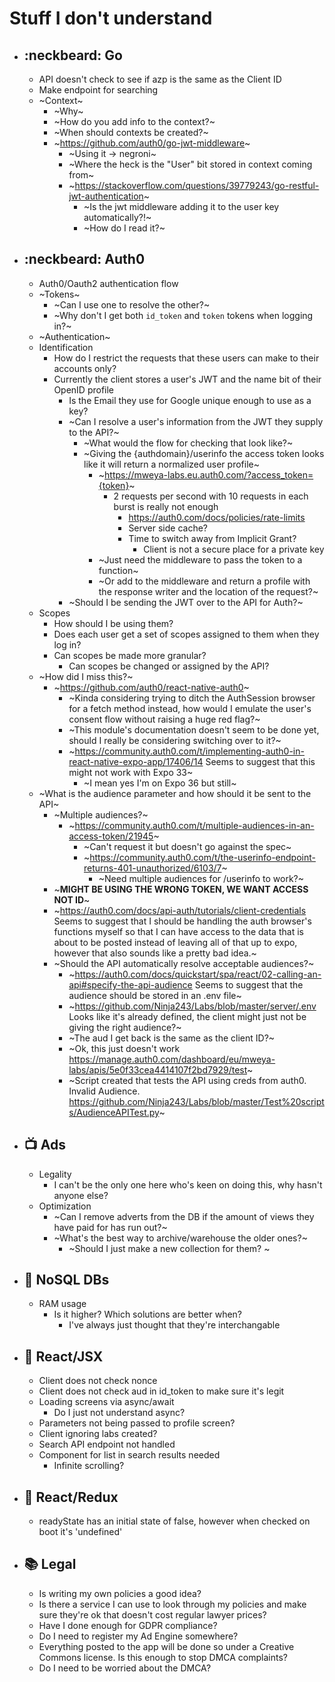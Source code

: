 # Stuff I don't understand
 * ##  :neckbeard: Go
   * API doesn't check to see if azp is the same as the Client ID
   * Make endpoint for searching
   * ~Context~
     - ~Why~
     - ~How do you add info to the context?~
     - ~When should contexts be created?~
     - ~https://github.com/auth0/go-jwt-middleware~ 
       - ~Using it -> negroni~
       - ~Where the heck is the "User" bit stored in context coming from~
       - ~https://stackoverflow.com/questions/39779243/go-restful-jwt-authentication~
         - ~Is the jwt middleware adding it to the user key automatically?!~
         - ~How do I read it?~
 * ##  :neckbeard: Auth0
   * Auth0/Oauth2 authentication flow
   * ~Tokens~
     - ~Can I use one to resolve the other?~
     - ~Why don't I get both `id_token` and `token` tokens when logging in?~
   * ~Authentication~
   * Identification
     - How do I restrict the requests that these users can make to their accounts only?
     - Currently the client stores a user's JWT and the name bit of their OpenID profile
       - Is the Email they use for Google unique enough to use as a key?
       - ~Can I resolve a user's information from the JWT they supply to the API?~
         - ~What would the flow for checking that look like?~
         - ~Giving the {authdomain}/userinfo the access token looks like it will return a normalized user profile~
           - ~https://mweya-labs.eu.auth0.com/?access_token={token}~
             - 2 requests per second with 10 requests in each burst is really not enough
               - https://auth0.com/docs/policies/rate-limits
               - Server side cache?
               - Time to switch away from Implicit Grant?
                 - Client is not a secure place for a private key
           - ~Just need the middleware to pass the token to a function~
           - ~Or add to the middleware and return a profile with the response writer and the location of the request?~
       - ~Should I be sending the JWT over to the API for Auth?~
   * Scopes
     - How should I be using them?
     - Does each user get a set of scopes assigned to them when they log in?
     - Can scopes be made more granular? 
       - Can scopes be changed or assigned by the API?
   * ~How did I miss this?~
     - ~https://github.com/auth0/react-native-auth0~
       - ~Kinda considering trying to ditch the AuthSession browser for a fetch method instead, how would I emulate the user's consent flow without raising a huge red flag?~
       - ~This module's documentation doesn't seem to be done yet, should I really be considering switching over to it?~
       - ~https://community.auth0.com/t/implementing-auth0-in-react-native-expo-app/17406/14 Seems to suggest that this might not work with Expo 33~
         - ~I mean yes I'm on Expo 36 but still~
   * ~What is the audience parameter and how should it be sent to the API~
     - ~Multiple audiences?~
       - ~https://community.auth0.com/t/multiple-audiences-in-an-access-token/21945~
         - ~Can't request it but doesn't go against the spec~
         - ~https://community.auth0.com/t/the-userinfo-endpoint-returns-401-unauthorized/6103/7~
           - ~Need multiple audiences for /userinfo to work?~
     - ~**MIGHT BE USING THE WRONG TOKEN, WE WANT ACCESS NOT ID**~
     - ~https://auth0.com/docs/api-auth/tutorials/client-credentials Seems to suggest that I should be handling the auth browser's functions myself so that I can have access to the data that is about to be posted instead of leaving all of that up to expo, however that also sounds like a pretty bad idea.~
     - ~Should the API automatically resolve acceptable audiences?~
       - ~https://auth0.com/docs/quickstart/spa/react/02-calling-an-api#specify-the-api-audience Seems to suggest that the audience should be stored in an .env file~
       - ~https://github.com/Ninja243/Labs/blob/master/server/.env Looks like it's already defined, the client might just not be giving the right audience?~
       - ~The aud I get back is the same as the client ID?~
       - ~Ok, this just doesn't work https://manage.auth0.com/dashboard/eu/mweya-labs/apis/5e0f33cea4414107f2bd7929/test~
       - ~Script created that tests the API using creds from auth0. Invalid Audience. https://github.com/Ninja243/Labs/blob/master/Test%20scripts/AudienceAPITest.py~

 * ## :tv: Ads
   * Legality
     - I can't be the only one here who's keen on doing this, why hasn't anyone else?
   * Optimization
     - ~Can I remove adverts from the DB if the amount of views they have paid for has run out?~
     - ~What's the best way to archive/warehouse the older ones?~
       - ~Should I just make a new collection for them? ~

 * ##  :bamboo: NoSQL DBs
   * RAM usage
     - Is it higher? Which solutions are better when? 
       - I've always just thought that they're interchangable

 * ##  :imp: React/JSX
   * Client does not check nonce
   * Client does not check aud in id_token to make sure it's legit
   * Loading screens via async/await
     - Do I just not understand async?
   * Parameters not being passed to profile screen?
   * Client ignoring labs created?
   * Search API endpoint not handled
   * Component for list in search results needed
     - Infinite scrolling?

 * ##  :imp: React/Redux
   * readyState has an initial state of false, however when checked on boot it's 'undefined'

 * ##  :books: Legal
   * Is writing my own policies a good idea?
   * Is there a service I can use to look through my policies and make sure they're ok that doesn't cost regular lawyer prices?
   * Have I done enough for GDPR compliance?
   * Do I need to register my Ad Engine somewhere?
   * Everything posted to the app will be done so under a Creative Commons license. Is this enough to stop DMCA complaints?
   * Do I need to be worried about the DMCA?
